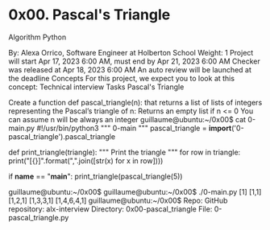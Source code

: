 # 0x00. Pascal's Triangle
Algorithm Python

By: Alexa Orrico, Software Engineer at Holberton School
Weight: 1
Project will start Apr 17, 2023 6:00 AM, must end by Apr 21, 2023 6:00 AM
Checker was released at Apr 18, 2023 6:00 AM
An auto review will be launched at the deadline
Concepts
For this project, we expect you to look at this concept:
Technical interview
Tasks
Pascal's Triangle

Create a function def pascal_triangle(n):
that returns a list of lists of integers representing the Pascal’s triangle of n:
Returns an empty list if n <= 0 You can assume n will be always an integer
guillaume@ubuntu:~/0x00$ cat 0-main.py
#!/usr/bin/python3
"""
0-main
"""
pascal_triangle = __import__('0-pascal_triangle').pascal_triangle

def print_triangle(triangle):
    """
    Print the triangle
    """
    for row in triangle:
        print("[{}]".format(",".join([str(x) for x in row])))


if __name__ == "__main__":
    print_triangle(pascal_triangle(5))

guillaume@ubuntu:~/0x00$ 
guillaume@ubuntu:~/0x00$ ./0-main.py
[1]
[1,1]
[1,2,1]
[1,3,3,1]
[1,4,6,4,1]
guillaume@ubuntu:~/0x00$ 
Repo:
GitHub repository: alx-interview
Directory: 0x00-pascal_triangle
File: 0-pascal_triangle.py
